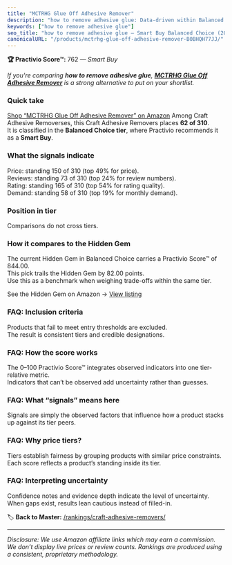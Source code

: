 ```yaml
---
title: "MCTRHG Glue Off Adhesive Remover"
description: "how to remove adhesive glue: Data-driven within Balanced Choice ranking using the Practivio Score™. Positioned by quality, value, demand, findability, momentum."
keywords: ["how to remove adhesive glue"]
seo_title: "how to remove adhesive glue — Smart Buy Balanced Choice (2025)"
canonicalURL: "/products/mctrhg-glue-off-adhesive-remover-B0BHQH77JJ/"
---
```


**🏆 Practivio Score™:** 762 — _Smart Buy_


*If you're comparing **how to remove adhesive glue**, **[MCTRHG Glue Off Adhesive Remover](https://www.amazon.com/dp/B0BHQH77JJ?tag=practivio-20)** is a strong alternative to put on your shortlist.*
### Quick take
[Shop “MCTRHG Glue Off Adhesive Remover” on Amazon](https://www.amazon.com/dp/B0BHQH77JJ?tag=practivio-20)
Among Craft Adhesive Removerses, this Craft Adhesive Removers places **62 of 310**.  
It is classified in the **Balanced Choice tier**, where Practivio recommends it as a **Smart Buy**.

### What the signals indicate
Price: standing 150 of 310 (top 49% for price).  
Reviews: standing 73 of 310 (top 24% for review numbers).  
Rating: standing 165 of 310 (top 54% for rating quality).  
Demand: standing 58 of 310 (top 19% for monthly demand).

### Position in tier
Comparisons do not cross tiers.

### How it compares to the Hidden Gem
The current Hidden Gem in Balanced Choice carries a Practivio Score™ of 844.00.  
This pick trails the Hidden Gem by 82.00 points.  
Use this as a benchmark when weighing trade-offs within the same tier.  

See the Hidden Gem on Amazon → [View listing](https://www.amazon.com/dp/B0797D6NZM?tag=practivio-20)

### FAQ: Inclusion criteria
Products that fail to meet entry thresholds are excluded.  
The result is consistent tiers and credible designations.

### FAQ: How the score works
The 0–100 Practivio Score™ integrates observed indicators into one tier-relative metric.  
Indicators that can’t be observed add uncertainty rather than guesses.

### FAQ: What “signals” means here
Signals are simply the observed factors that influence how a product stacks up against its tier peers.

### FAQ: Why price tiers?
Tiers establish fairness by grouping products with similar price constraints.  
Each score reflects a product’s standing inside its tier.

### FAQ: Interpreting uncertainty
Confidence notes and evidence depth indicate the level of uncertainty.  
When gaps exist, results lean cautious instead of filled-in.


🏷️ **Back to Master:** [/rankings/craft-adhesive-removers/](/rankings/craft-adhesive-removers/)

---
_Disclosure: We use Amazon affiliate links which may earn a commission. We don’t display live prices or review counts. Rankings are produced using a consistent, proprietary methodology._
